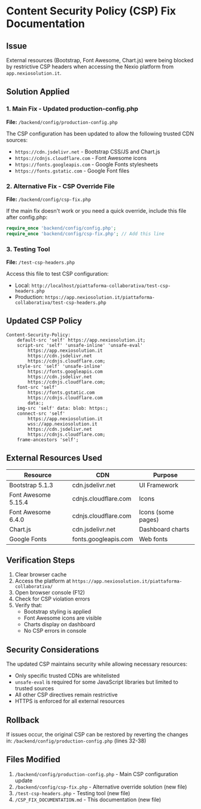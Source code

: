 # Content Security Policy (CSP) Fix Documentation

## Issue
External resources (Bootstrap, Font Awesome, Chart.js) were being blocked by restrictive CSP headers when accessing the Nexio platform from `app.nexiosolution.it`.

## Solution Applied

### 1. Main Fix - Updated production-config.php
**File:** `/backend/config/production-config.php`

The CSP configuration has been updated to allow the following trusted CDN sources:
- `https://cdn.jsdelivr.net` - Bootstrap CSS/JS and Chart.js
- `https://cdnjs.cloudflare.com` - Font Awesome icons
- `https://fonts.googleapis.com` - Google Fonts stylesheets
- `https://fonts.gstatic.com` - Google Font files

### 2. Alternative Fix - CSP Override File
**File:** `/backend/config/csp-fix.php`

If the main fix doesn't work or you need a quick override, include this file after config.php:

```php
require_once 'backend/config/config.php';
require_once 'backend/config/csp-fix.php'; // Add this line
```

### 3. Testing Tool
**File:** `/test-csp-headers.php`

Access this file to test CSP configuration:
- Local: `http://localhost/piattaforma-collaborativa/test-csp-headers.php`
- Production: `https://app.nexiosolution.it/piattaforma-collaborativa/test-csp-headers.php`

## Updated CSP Policy

```
Content-Security-Policy: 
    default-src 'self' https://app.nexiosolution.it;
    script-src 'self' 'unsafe-inline' 'unsafe-eval' 
        https://app.nexiosolution.it 
        https://cdn.jsdelivr.net 
        https://cdnjs.cloudflare.com;
    style-src 'self' 'unsafe-inline' 
        https://fonts.googleapis.com 
        https://cdn.jsdelivr.net 
        https://cdnjs.cloudflare.com;
    font-src 'self' 
        https://fonts.gstatic.com 
        https://cdnjs.cloudflare.com 
        data:;
    img-src 'self' data: blob: https:;
    connect-src 'self' 
        https://app.nexiosolution.it 
        wss://app.nexiosolution.it 
        https://cdn.jsdelivr.net 
        https://cdnjs.cloudflare.com;
    frame-ancestors 'self';
```

## External Resources Used

| Resource | CDN | Purpose |
|----------|-----|---------|
| Bootstrap 5.1.3 | cdn.jsdelivr.net | UI Framework |
| Font Awesome 5.15.4 | cdnjs.cloudflare.com | Icons |
| Font Awesome 6.4.0 | cdnjs.cloudflare.com | Icons (some pages) |
| Chart.js | cdn.jsdelivr.net | Dashboard charts |
| Google Fonts | fonts.googleapis.com | Web fonts |

## Verification Steps

1. Clear browser cache
2. Access the platform at `https://app.nexiosolution.it/piattaforma-collaborativa/`
3. Open browser console (F12)
4. Check for CSP violation errors
5. Verify that:
   - Bootstrap styling is applied
   - Font Awesome icons are visible
   - Charts display on dashboard
   - No CSP errors in console

## Security Considerations

The updated CSP maintains security while allowing necessary resources:
- Only specific trusted CDNs are whitelisted
- `unsafe-eval` is required for some JavaScript libraries but limited to trusted sources
- All other CSP directives remain restrictive
- HTTPS is enforced for all external resources

## Rollback

If issues occur, the original CSP can be restored by reverting the changes in:
`/backend/config/production-config.php` (lines 32-38)

## Files Modified

1. `/backend/config/production-config.php` - Main CSP configuration update
2. `/backend/config/csp-fix.php` - Alternative override solution (new file)
3. `/test-csp-headers.php` - Testing tool (new file)
4. `/CSP_FIX_DOCUMENTATION.md` - This documentation (new file)